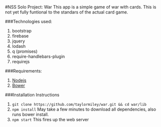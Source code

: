 #NSS Solo Project:  War
This app is a simple game of war with cards. This is not yet fully funtional to the standars of the actual card game.

###Technologies used:
1. bootstrap
2. firebase
3. jquery
4. lodash
5. q (promises)
6. require-handlebars-plugin
7. requirejs

###Requirements:
1. [Nodejs](https://nodejs.org/en/)
2. [Bower](http://bower.io/)

###Installation Instructions
1. ```git clone https://github.com/taylormiley/war.git && cd war/lib```
2. ```npm install``` May take a few minutes to download all dependencies, also runs bower install.
3. ```npm start``` This fires up the web server 
